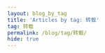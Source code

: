 ```yaml
---
layout: blog_by_tag
title: 'Articles by tag: 转载'
tag: 转载
permalink: /blog/tag/转载/
hide: true
---
```

